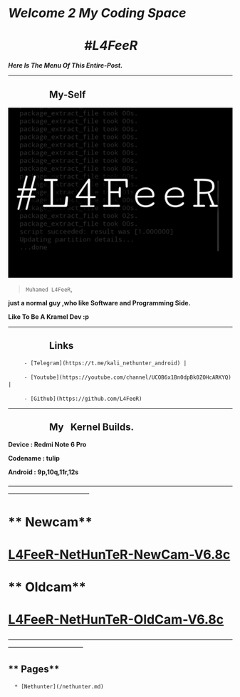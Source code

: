 # ***Welcome 2 My Coding Space***


# *⠀⠀ ⠀⠀⠀⠀⠀⠀#L4FeeR*


***Here Is The Menu Of This Entire-Post.***

* * *


## **⠀⠀⠀⠀⠀⠀My-Self**

![L4FeeR](assets/l4feer.png)

  > `Muhamed L4FeeR`,

**just a normal guy ,who like Software and Programming Side.**

**Like To Be A Kramel Dev :p**

* * *


## **⠀⠀⠀⠀⠀⠀Links**

         - [Telegram](https://t.me/kali_nethunter_android) |

         - [Youtube](https://youtube.com/channel/UCOB6x1Bn0dpBk0ZOHcARKYQ) |

         - [Github](https://github.com/L4FeeR)

 * * * 




## **⠀⠀⠀⠀⠀⠀My⠀Kernel Builds.**

**Device      : Redmi Note 6 Pro**

**Codename : tulip**

**Android    : 9p,10q,11r,12s**


—————————————————————————————————————————————————
# ** Newcam**


# [L4FeeR-NetHunTeR-NewCam-V6.8c](assests/kernel/L4FeeR-NetHunTeR-NewCam-V6.8c.zip)


# ** Oldcam**


# [L4FeeR-NetHunTeR-OldCam-V6.8c](assests/kernel/L4FeeR-NetHunTeR-OldCam-V6.8c)
————————————————————————————————————————————————

## **           Pages**

      * [Nethunter](/nethunter.md)
